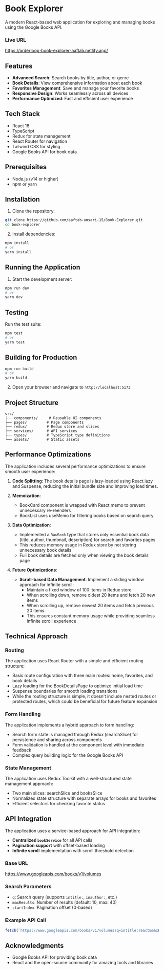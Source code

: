 # Book Explorer

A modern React-based web application for exploring and managing books using the Google Books API.

### Live URL
https://orderloop-book-explorer-aaftab.netlify.app/

## Features

-  **Advanced Search**: Search books by title, author, or genre
-  **Book Details**: View comprehensive information about each book
-  **Favorites Management**: Save and manage your favorite books
-  **Responsive Design**: Works seamlessly across all devices
-  **Performance Optimized**: Fast and efficient user experience

## Tech Stack

- React 18 
- TypeScript
- Redux for state management
- React Router for navigation
- Tailwind CSS for styling
- Google Books API for book data

## Prerequisites

- Node.js (v14 or higher)
- npm or yarn

## Installation

1. Clone the repository:
```bash
git clone https://github.com/aaftab-ansari-15/Book-Explorer.git
cd book-explorer
```

2. Install dependencies:
```bash
npm install
# or
yarn install
```

## Running the Application

1. Start the development server:
```bash
npm run dev
# or
yarn dev
```

## Testing

Run the test suite:
```bash
npm test
# or
yarn test
```

## Building for Production

```bash
npm run build
# or
yarn build
```

2. Open your browser and navigate to `http://localhost:5173`

## Project Structure

```
src/
├── components/     # Reusable UI components
├── pages/         # Page components
├── redux/         # Redux store and slices
├── services/      # API services
├── types/         # TypeScript type definitions
└── assets/        # Static assets
```

## Performance Optimizations

The application includes several performance optimizations to ensure smooth user experience:

1. **Code Splitting**: The book details page is lazy-loaded using React.lazy and Suspense, reducing the initial bundle size and improving load times.

2. **Memoization**: 
   - BookCard component is wrapped with React.memo to prevent unnecessary re-reenders
   - BookList uses useMemo for filtering books based on search query

3. **Data Optimization**:
   - Implemented a `RawBook` type that stores only essential book data (title, author, thumbnail, description) for search and favorites pages
   - This reduces memory usage in Redux store by not storing unnecessary book details
   - Full book details are fetched only when viewing the book details page

4. **Future Optimizations**:
   - **Scroll-based Data Management**: Implement a sliding window approach for infinite scroll:
     - Maintain a fixed window of 100 items in Redux store
     - When scrolling down, remove oldest 20 items and fetch 20 new items
     - When scrolling up, remove newest 20 items and fetch previous 20 items
     - This ensures constant memory usage while providing seamless infinite scroll experience


## Technical Approach

### Routing
The application uses React Router with a simple and efficient routing structure:
- Basic route configuration with three main routes: home, favorites, and book details
- Lazy loading for the BookDetailsPage to optimize initial load time
- Suspense boundaries for smooth loading transitions
- While the routing structure is simple, it doesn't include nested routes or protected routes, which could be beneficial for future feature expansion

### Form Handling
The application implements a hybrid approach to form handling:
- Search form state is managed through Redux (searchSlice) for persistence and sharing across components
- Form validation is handled at the component level with immediate feedback
- Complex query building logic for the Google Books API

### State Management
The application uses Redux Toolkit with a well-structured state management approach:
- Two main slices: searchSlice and booksSlice
- Normalized state structure with separate arrays for books and favorites
- Efficient selectors for checking favorite status

## API Integration

The application uses a service-based approach for API integration:

- **Centralized `bookService`** for all API calls
- **Pagination support** with offset-based loading
- **Infinite scroll** implementation with scroll threshold detection

### Base URL
https://www.googleapis.com/books/v1/volumes

### Search Parameters
- `q`: Search query (supports `intitle:`, `inauthor:`, etc.)
- `maxResults`: Number of results (default: 10, max: 40)
- `startIndex`: Pagination offset (0-based)

### Example API Call
```javascript
fetch(`https://www.googleapis.com/books/v1/volumes?q=intitle:react&maxResults=20`)
```

## Acknowledgments

- Google Books API for providing book data
- React and the open-source community for amazing tools and libraries


